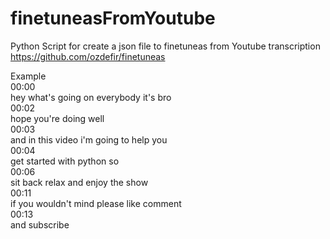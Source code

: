 # finetuneasFromYoutube

Python Script for create a json file to finetuneas from Youtube transcription  
https://github.com/ozdefir/finetuneas  
  
Example  
00:00  
hey what's going on everybody it's bro  
00:02  
hope you're doing well  
00:03  
and in this video i'm going to help you  
00:04  
get started with python so  
00:06  
sit back relax and enjoy the show  
00:11  
if you wouldn't mind please like comment  
00:13  
and subscribe  
